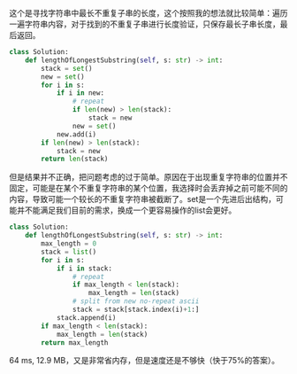 这个是寻找字符串中最长不重复子串的长度，这个按照我的想法就比较简单：遍历一遍字符串内容，对于找到的不重复子串进行长度验证，只保存最长子串长度，最后返回。

```python
class Solution:
    def lengthOfLongestSubstring(self, s: str) -> int:
        stack = set()
        new = set()
        for i in s:
            if i in new:
                # repeat
                if len(new) > len(stack):
                    stack = new
                new = set()
            new.add(i)
        if len(new) > len(stack):
            stack = new
        return len(stack)
```

但是结果并不正确，把问题考虑的过于简单。原因在于出现重复字符串的位置并不固定，可能是在某个不重复字符串的某个位置，我选择时会丢弃掉之前可能不同的内容，导致可能一个较长的不重复字符串被截断了。set是一个先进后出结构，可能并不能满足我们目前的需求，换成一个更容易操作的list会更好。

```python
class Solution:
    def lengthOfLongestSubstring(self, s: str) -> int:
        max_length = 0
        stack = list()
        for i in s:
            if i in stack:
                # repeat
                if max_length < len(stack):
                    max_length = len(stack)
                # split from new no-repeat ascii
                stack = stack[stack.index(i)+1:]
            stack.append(i)
        if max_length < len(stack):
            max_length = len(stack)
        return max_length
```

64 ms, 12.9 MB，又是非常省内存，但是速度还是不够快（快于75%的答案）。
